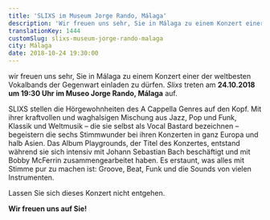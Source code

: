 ```yaml
---
title: 'SLIXS im Museum Jorge Rando, Málaga'
description: 'Wir freuen uns sehr, Sie in Málaga zu einem Konzert einer der weltbesten Vokalbands der Gegenwart einladen zu dürfen. '
translationKey: 1444
customSlug: slixs-museum-jorge-rando-malaga
city: Málaga
date: 2018-10-24 19:30:00
---
```


wir freuen uns sehr, Sie in Málaga zu einem Konzert einer der weltbesten Vokalbands der Gegenwart einladen zu dürfen. <em>Slixs </em> treten am <strong>24.10.2018 um 19:30 Uhr im Museo Jorge Rando, Málaga</strong> auf.

SLIXS stellen die Hörgewohnheiten des A Cappella Genres auf den Kopf. Mit ihrer kraftvollen und waghalsigen Mischung aus Jazz, Pop und Funk, Klassik und Weltmusik – die sie selbst als Vocal Bastard bezeichnen – begeistern die sechs Stimmwunder bei ihren Konzerten in ganz Europa und halb Asien. Das Album Playgrounds, der Titel des Konzertes, entstand während sie sich intensiv mit Johann Sebastian Bach beschäftigt und mit Bobby McFerrin zusammengearbeitet haben. Es erstaunt, was alles mit Stimme pur zu machen ist: Groove, Beat, Funk und die Sounds von vielen Instrumenten.

Lassen Sie sich dieses Konzert nicht entgehen.

<strong>Wir freuen uns auf Sie!</strong>
